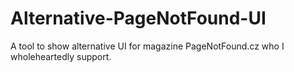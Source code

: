 # Alternative-PageNotFound-UI
A tool to show alternative UI for magazine PageNotFound.cz who I wholeheartedly support. 
